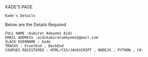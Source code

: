 KADE'S PAGE

    Kade's Details
    
Below are the Details Required
    
    FULL NAME :Kuburat Adeyemi Aidi
    EMAIL ADDRESS :aidikuburatadeyemi@gmail.com
    SLACK USERNAME : Kade
    TRACKS : FrontEnd , BackEnd
    COURSES REGISTERED : HTML/CSS/JAVASCRIPT , NODEJS , PYTHON , C#.
